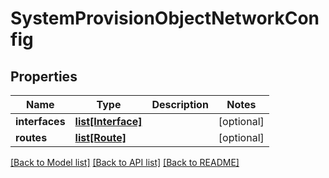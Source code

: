 # SystemProvisionObjectNetworkConfig

## Properties
Name | Type | Description | Notes
------------ | ------------- | ------------- | -------------
**interfaces** | [**list[Interface]**](Interface.md) |  | [optional] 
**routes** | [**list[Route]**](Route.md) |  | [optional] 

[[Back to Model list]](../README.md#documentation-for-models) [[Back to API list]](../README.md#documentation-for-api-endpoints) [[Back to README]](../README.md)


